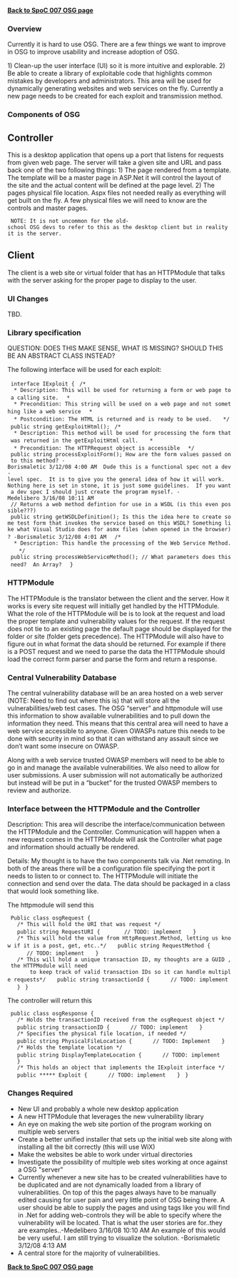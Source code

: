 **[Back to SpoC 007 OSG
page](https://www.owasp.org/index.php/SpoC_007_-_OWASP_Site_Generator)**

### Overview

Currently it is hard to use OSG. There are a few things we want to
improve in OSG to improve usability and increase adoption of OSG.

1\) Clean-up the user interface (UI) so it is more intuitive and
explorable. 2) Be able to create a library of exploitable code that
highlights common mistakes by developers and administrators. This area
will be used for dynamically generating websites and web services on the
fly. Currently a new page needs to be created for each exploit and
transmission method.

### Components of OSG

## Controller

This is a desktop application that opens up a port that listens for
requests from given web page. The server will take a given site and URL
and pass back one of the two following things: 1) The page rendered from
a template. The template will be a master page in ASP.Net it will
control the layout of the site and the actual content will be defined at
the page level. 2) The pages physical file location. Aspx files not
needed really as everything will get built on the fly. A few physical
files we will need to know are the controls and master pages.

` NOTE: It is not uncommon for the old-school OSG devs to refer to this as the desktop client but in reality it is the server.`

## Client

The client is a web site or virtual folder that has an HTTPModule that
talks with the server asking for the proper page to display to the user.

### UI Changes

TBD.

### Library specification

QUESTION: DOES THIS MAKE SENSE, WHAT IS MISSING? SHOULD THIS BE AN
ABSTRACT CLASS INSTEAD?

The following interface will be used for each exploit:

` interface IExploit {`
` /*`
`  * Description: This will be used for returning a form or web page to a calling site.`
`  * `
`  * Precondition: This string will be used on a web page and not something like a web service`
`  *`
`  * Postcondition: The HTML is returned and is ready to be used. `
`  */`
` public string getExploitHtml();`
` /*`
`  * Description: This method will be used for processing the form that was returned in the getExploitHtml call. `
`  *`
`  * Precondition: The HTTPRequest object is accessible`
`  */`
` public string processExploitForm(); How are the form values passed on to this method? -Borismaletic 3/12/08 4:00 AM  Dude this is a functional spec not a dev-level spec.  It is to give you the general idea of how it will work.  Nothing here is set in stone, it is just some guidelines.  If you want a dev spec I should just create the program myself. -Medelibero 3/16/08 10:11 AM`
` // Returns a web method defintion for use in a WSDL (is this even possible???)`
` public string getWSDLDefinition(); Is this the idea here to create some test form that invokes the service based on this WSDL? Something like what Visual Studio does for asmx files (when opened in the browser)? -Borismaletic 3/12/08 4:01 AM `
` /*`
`  * Description: This handle the processing of the Web Service Method. `
`  */`
` public string processWebServiceMethod(); // What parameters does this need?  An Array? `
` }`

### HTTPModule

The HTTPModule is the translator between the client and the server. How
it works is every site request will initially get handled by the
HTTPModule. What the role of the HTTPModule will be is to look at the
request and load the proper template and vulnerability values for the
request. If the request does not tie to an existing page the default
page should be displayed for the folder or site (folder gets
precedence). The HTTPModule will also have to figure out in what format
the data should be returned. For example if there is a POST request and
we need to parse the data the HTTPModule should load the correct form
parser and parse the form and return a response.

### Central Vulnerability Database

The central vulnerability database will be an area hosted on a web
server (NOTE: Need to find out where this is) that will store all the
vulnerabilities/web test cases. The OSG “server” and httpmodule will use
this information to show available vulnerabilities and to pull down the
information they need. This means that this central area will need to
have a web service accessible to anyone. Given OWASPs nature this needs
to be done with security in mind so that it can withstand any assault
since we don’t want some insecure on OWASP.

Along with a web service trusted OWASP members will need to be able to
go in and manage the available vulnerabilities. We also need to allow
for user submissions. A user submission will not automatically be
authorized but instead will be put in a “bucket” for the trusted OWASP
members to review and authorize.

### Interface between the HTTPModule and the Controller

Description: This area will describe the interface/communication between
the HTTPModule and the Controller. Communication will happen when a new
request comes in the HTTPModule will ask the Controller what page and
information should actually be rendered.

Details: My thought is to have the two components talk via .Net
remoting. In both of the areas there will be a configuration file
specifying the port it needs to listen to or connect to. The HTTPModule
will initiate the connection and send over the data. The data should be
packaged in a class that would look something like.

The httpmodule will send this

` Public class osgRequest {`
`   /* This will hold the URI that was request */`
`   public string RequestURI {`
`       // TODO: implement`
`   }`
`   /* This will hold the value from HttpRequest.Method, letting us know if it is a post, get, etc..*/`
`   public string RequestMethod {`
`      // TODO: implement`
`   }`
`   /* This will hold a unique transaction ID, my thoughts are a GUID , the HTTPModule will need`
`       to keep track of valid transaction IDs so it can handle multiple requests*/`
`   public string transactionId {`
`      // TODO: implement`
`   }`
` }`

The controller will return this

` public class osgResponse {`
`   /* Holds the transactionID received from the osgRequest object */  `
`   public string transactionID {`
`      // TODO: implement`
`   }`
`   /* Specifies the physical file location, if needed */`
`   public string PhysicalFileLocation {`
`      // TODO: Implement`
`   }`
`   /* Holds the template location */`
`   public string DisplayTemplateLocation {`
`      // TODO: implement`
`   }`
`   /* This holds an object that implements the IExploit interface */`
`   public ***** Exploit {`
`      // TODO: implement`
`   }`
` }`

### Changes Required

  - New UI and probably a whole new desktop application
  - A new HTTPModule that leverages the new vulnerability library
  - An eye on making the web site portion of the program working on
    multiple web servers
  - Create a better unified installer that sets up the initial web site
    along with installing all the bit correctly (this will use WiX)
  - Make the websites be able to work under virtual directories
  - Investigate the possibility of multiple web sites working at once
    against a OSG "server"
  - Currently whenever a new site has to be created vulnerabilities have
    to be duplicated and are not dynamically loaded from a library of
    vulnerabilities. On top of this the pages always have to be manually
    edited causing for user pain and very little point of OSG being
    there. A user should be able to supply the pages and using tags like
    you will find in .Net for adding web-controls they will be able to
    specify where the vulnerability will be located. That is what the
    user stories are for..they are examples..-Medelibero 3/16/08 10:10
    AM An example of this would be very useful. I am still trying to
    visualize the solution. -Borismaletic 3/12/08 4:13 AM
  - A central store for the majority of vulnerabilities.

**[Back to SpoC 007 OSG
page](https://www.owasp.org/index.php/SpoC_007_-_OWASP_Site_Generator)**